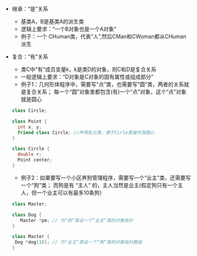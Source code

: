 * 继承：“是”关系
  * 基类A，B是基类A的派生类
  * 逻辑上要求：“一个B对象也是一个A对象”
  * 例子：一个 CHuman类，代表“人”,然后CMan和CWoman都从CHuman派生

* 复合：“有”关系
  * 类C中“有”成员变量k，k是类D的对象，则C和D是复合关系
  * 一般逻辑上要求：“D对象是C对象的固有属性或组成部分”
  * 例子1：几何形体程序中，需要写“点”类，也需要写“圆”类，两者的关系就是复合关系；
          每一个“圆”对象里都包含(有)一个“点”对象，这个“点”对象就是圆心
  ```c++
  class Circle;
  
  class Point {
    int x, y;
    friend class Circle; //声明友元类，便于Cirle类操作其圆心
  }
  
  class Circle {
    double r;
    Point center;
  }
  ```
  
  * 例子2：如果要写一个小区养狗管理程序，需要写一个“业主”类，还需要写一个“狗”类；
    而狗是有 “主人” 的，主人当然是业主(假定狗只有一个主人，但一个业主可以有最多10条狗）
    
   ```c++
   class Master;
   
   class Dog {
      Master *pm; // 为“狗”类设一个“业主”类的对象指针
   }
   
   class Master {
    Dog *dog[10]; // 为“业主”类设一个“狗”类的对象指针数组
   }
   ```
  
  
